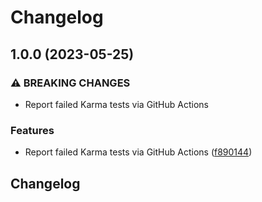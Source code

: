 # Changelog

## 1.0.0 (2023-05-25)


### ⚠ BREAKING CHANGES

* Report failed Karma tests via GitHub Actions

### Features

* Report failed Karma tests via GitHub Actions ([f890144](https://github.com/joeyparrish/karma-github-actions-reporter/commit/f890144e745312de449a7a9d0283912aa3250a0f))

## Changelog
